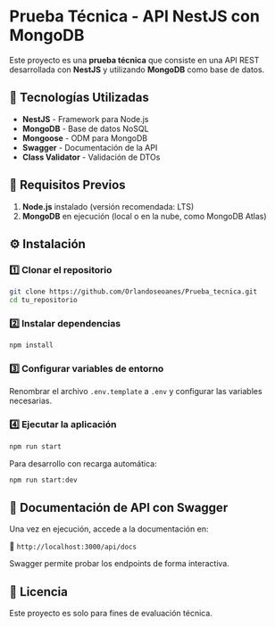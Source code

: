 # Prueba Técnica - API NestJS con MongoDB

Este proyecto es una **prueba técnica** que consiste en una API REST desarrollada con **NestJS** y utilizando **MongoDB** como base de datos.

## 🚀 Tecnologías Utilizadas

- **NestJS** - Framework para Node.js
- **MongoDB** - Base de datos NoSQL
- **Mongoose** - ODM para MongoDB
- **Swagger** - Documentación de la API
- **Class Validator** - Validación de DTOs

## 📌 Requisitos Previos

1. **Node.js** instalado (versión recomendada: LTS)
2. **MongoDB** en ejecución (local o en la nube, como MongoDB Atlas)

## ⚙️ Instalación

### 1️⃣ Clonar el repositorio
```sh
git clone https://github.com/Orlandoseoanes/Prueba_tecnica.git
cd tu_repositorio
```

### 2️⃣ Instalar dependencias
```sh
npm install
```

### 3️⃣ Configurar variables de entorno
Renombrar el archivo `.env.template` a `.env` y configurar las variables necesarias.

### 4️⃣ Ejecutar la aplicación
```sh
npm run start
```

Para desarrollo con recarga automática:
```sh
npm run start:dev
```

## 📖 Documentación de API con Swagger

Una vez en ejecución, accede a la documentación en:

🔗 `http://localhost:3000/api/docs`

Swagger permite probar los endpoints de forma interactiva.

## 📜 Licencia

Este proyecto es solo para fines de evaluación técnica.